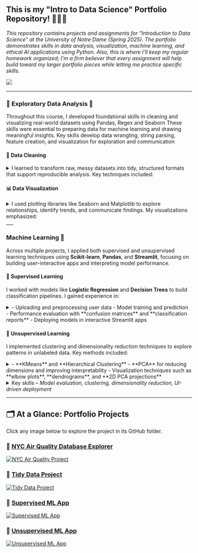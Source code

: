 ## This is my "Intro to Data Science" Portfolio Repository! 🧑🏻‍🔬
<em>This repository contains projects and assignments for "Introduction to Data Science" at the University of Notre Dame (Spring 2025). The portfolio demonstrates skills in data analysis, visualization, machine learning, and ethical AI applications using Python. Also, this is where I'll keep my regular homework organized; I'm a firm believer that every assignment will help build toward my larger portfolio pieces while letting me practice specific skills.</em>

<img src="https://github.com/marceloguzmanaguirre/GUZMANAGUIRRE-Data-Science-Portfolio-/blob/27ba02956e1c1a9ba0c3a0bb843f9898162285bb/Screenshot%202025-01-27%20at%2019.20.18.png"/>

___

### 🧐 Exploratory Data Analysis 🧐  
Throughout this course, I developed foundational skills in cleaning and visualizing real-world datasets using Pandas, Regex and Seaborn These skills were essential to preparing data for machine learning and drawing meaningful insights. Key skills develop data wrangling, string parsing, feature creation, and visualization for exploration and communication</em>


#### 🧼 Data Cleaning  
<details><summary> I learned to transform raw, messy datasets into tidy, structured formats that support reproducible analysis. Key techniques included: </summary>
<img src="https://github.com/marceloguzmanaguirre/GUZMANAGUIRRE-Data-Science-Portfolio/blob/476e6f36d7f5eea724cc015958f867df43c6caaf/DSPortfolioDataCleaning.png"/>
</details>

#### 📊 Data Visualization  
<details><summary> I used plotting libraries like Seaborn and Matplotlib to explore relationships, identify trends, and communicate findings. My visualizations emphasized: </summary>
<img src="https://github.com/marceloguzmanaguirre/GUZMANAGUIRRE-Data-Science-Portfolio/blob/8eade38ac4af3bc39c36eb54dd36669d7fbf046c/DSPortfolioDataVisualization.png"/>
</details>
___

### Machine Learning 📖  
Across multiple projects, I applied both supervised and unsupervised learning techniques using **Scikit-learn**, **Pandas**, and **Streamlit**, focusing on building user-interactive apps and interpreting model performance.

#### 🔹 Supervised Learning  
I worked with models like **Logistic Regression** and **Decision Trees** to build classification pipelines. I gained experience in:
<details><summary>
- Uploading and preprocessing user data  
- Model training and prediction  
- Performance evaluation with **confusion matrices** and **classification reports**  
- Deploying models in interactive Streamlit apps
</summary></details>

#### 🔹 Unsupervised Learning  
I implemented clustering and dimensionality reduction techniques to explore patterns in unlabeled data. Key methods included:
<details><summary>
- **KMeans** and **Hierarchical Clustering**  
- **PCA** for reducing dimensions and improving interpretability  
- Visualization techniques such as **elbow plots**, **dendrograms**, and **2D PCA projections**
</summary></details>

<details><summary>
Key skills – <em>Model evaluation, clustering, dimensionality reduction, UI-driven deployment</em>
</summary></details>

___

## 🗂️ At a Glance: Portfolio Projects  
Click any image below to explore the project in its GitHub folder.

### 🔗 [NYC Air Quality Database Explorer](https://github.com/marceloguzmanaguirre/GUZMANAGUIRRE-Data-Science-Portfolio/tree/main/basic_streamlit_app)
[![NYC Air Quality Project](https://github.com/marceloguzmanaguirre/marceloguzmanaguirre/blob/main/path-to-your-image/NYC_Air_Quality_Card.png)](https://github.com/marceloguzmanaguirre/GUZMANAGUIRRE-Data-Science-Portfolio/tree/main/basic_streamlit_app)

### 🔗 [Tidy Data Project](https://github.com/marceloguzmanaguirre/GUZMANAGUIRRE-Data-Science-Portfolio/tree/main/TidyData-Project)
[![Tidy Data Project](https://github.com/marceloguzmanaguirre/marceloguzmanaguirre/blob/main/path-to-your-image/Tidy_Data_Card.png)](https://github.com/marceloguzmanaguirre/GUZMANAGUIRRE-Data-Science-Portfolio/tree/main/TidyData-Project)

### 🔗 [Supervised ML App](https://github.com/marceloguzmanaguirre/GUZMANAGUIRRE-Data-Science-Portfolio/tree/main/MLStreamlitApp)
[![Supervised ML App](https://github.com/marceloguzmanaguirre/marceloguzmanaguirre/blob/main/path-to-your-image/Supervised_ML_Card.png)](https://github.com/marceloguzmanaguirre/GUZMANAGUIRRE-Data-Science-Portfolio/tree/main/MLStreamlitApp)

### 🔗 [Unsupervised ML App](https://github.com/marceloguzmanaguirre/GUZMANAGUIRRE-Data-Science-Portfolio/tree/main/MLUnsupervisedApp)
[![Unsupervised ML App](https://github.com/marceloguzmanaguirre/marceloguzmanaguirre/blob/main/path-to-your-image/Unsupervised_ML_Card.png)](https://github.com/marceloguzmanaguirre/GUZMANAGUIRRE-Data-Science-Portfolio/tree/main/MLUnsupervisedApp)
